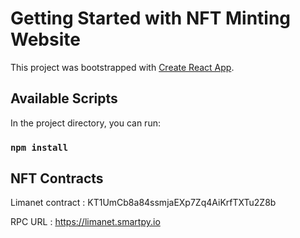 # Getting Started with NFT Minting Website

This project was bootstrapped with [Create React App](https://github.com/facebook/create-react-app).

## Available Scripts

In the project directory, you can run:

### `npm install`

## NFT Contracts

Limanet contract : KT1UmCb8a84ssmjaEXp7Zq4AiKrfTXTu2Z8b

RPC URL : https://limanet.smartpy.io

